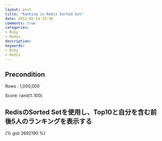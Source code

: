 ```yaml
---
layout: post
title: "Ranking in Redis Sorted Set"
date: 2012-05-14 15:36
comments: true
categories: 
- Ruby
- Redis
description: 
keywords: 
- Ruby
- Redis
---
```


## Precondition
Rows : 1,000,000

Score: rand(1..100)

## RedisのSorted Setを使用し、Top10と自分を含む前後5人のランキングを表示する
{% gist 2692190 %}

